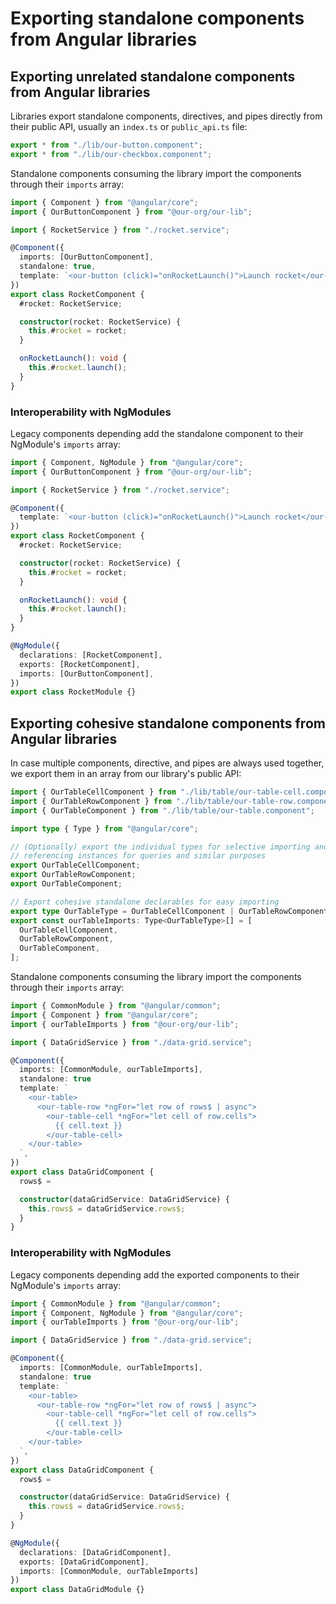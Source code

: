 # Exporting standalone components from Angular libraries

## Exporting unrelated standalone components from Angular libraries

Libraries export standalone components, directives, and pipes directly from their public API, usually an `index.ts` or `public_api.ts` file:

```ts
export * from "./lib/our-button.component";
export * from "./lib/our-checkbox.component";
```

Standalone components consuming the library import the components through their `imports` array:

```ts
import { Component } from "@angular/core";
import { OurButtonComponent } from "@our-org/our-lib";

import { RocketService } from "./rocket.service";

@Component({
  imports: [OurButtonComponent],
  standalone: true,
  template: `<our-button (click)="onRocketLaunch()">Launch rocket</our-button>`,
})
export class RocketComponent {
  #rocket: RocketService;

  constructor(rocket: RocketService) {
    this.#rocket = rocket;
  }

  onRocketLaunch(): void {
    this.#rocket.launch();
  }
}
```

### Interoperability with NgModules

Legacy components depending add the standalone component to their NgModule's `imports` array:

```ts
import { Component, NgModule } from "@angular/core";
import { OurButtonComponent } from "@our-org/our-lib";

import { RocketService } from "./rocket.service";

@Component({
  template: `<our-button (click)="onRocketLaunch()">Launch rocket</our-button>`,
})
export class RocketComponent {
  #rocket: RocketService;

  constructor(rocket: RocketService) {
    this.#rocket = rocket;
  }

  onRocketLaunch(): void {
    this.#rocket.launch();
  }
}

@NgModule({
  declarations: [RocketComponent],
  exports: [RocketComponent],
  imports: [OurButtonComponent],
})
export class RocketModule {}
```

## Exporting cohesive standalone components from Angular libraries

In case multiple components, directive, and pipes are always used together, we export them in an array from our library's public API:

```ts
import { OurTableCellComponent } from "./lib/table/our-table-cell.component";
import { OurTableRowComponent } from "./lib/table/our-table-row.component";
import { OurTableComponent } from "./lib/table/our-table.component";

import type { Type } from "@angular/core";

// (Optionally) export the individual types for selective importing and
// referencing instances for queries and similar purposes
export OurTableCellComponent;
export OurTableRowComponent;
export OurTableComponent;

// Export cohesive standalone declarables for easy importing
export type OurTableType = OurTableCellComponent | OurTableRowComponent | OurTableComponent;
export const ourTableImports: Type<OurTableType>[] = [
  OurTableCellComponent,
  OurTableRowComponent,
  OurTableComponent,
];
```

Standalone components consuming the library import the components through their `imports` array:

```ts
import { CommonModule } from "@angular/common";
import { Component } from "@angular/core";
import { ourTableImports } from "@our-org/our-lib";

import { DataGridService } from "./data-grid.service";

@Component({
  imports: [CommonModule, ourTableImports],
  standalone: true
  template: `
    <our-table>
      <our-table-row *ngFor="let row of rows$ | async">
        <our-table-cell *ngFor="let cell of row.cells">
          {{ cell.text }}
        </our-table-cell>
    </our-table>
  `,
})
export class DataGridComponent {
  rows$ =

  constructor(dataGridService: DataGridService) {
    this.rows$ = dataGridService.rows$;
  }
}
```

### Interoperability with NgModules

Legacy components depending add the exported components to their NgModule's `imports` array:

```ts
import { CommonModule } from "@angular/common";
import { Component, NgModule } from "@angular/core";
import { ourTableImports } from "@our-org/our-lib";

import { DataGridService } from "./data-grid.service";

@Component({
  imports: [CommonModule, ourTableImports],
  standalone: true
  template: `
    <our-table>
      <our-table-row *ngFor="let row of rows$ | async">
        <our-table-cell *ngFor="let cell of row.cells">
          {{ cell.text }}
        </our-table-cell>
    </our-table>
  `,
})
export class DataGridComponent {
  rows$ =

  constructor(dataGridService: DataGridService) {
    this.rows$ = dataGridService.rows$;
  }
}

@NgModule({
  declarations: [DataGridComponent],
  exports: [DataGridComponent],
  imports: [CommonModule, ourTableImports]
})
export class DataGridModule {}
```
